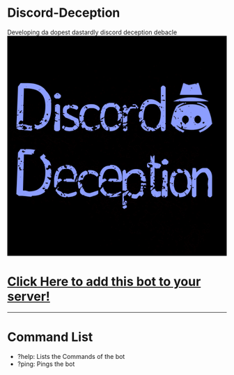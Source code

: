 # Discord-Deception
Developing da dopest dastardly discord deception debacle
![Banner](/images/Logo4.png)

# [Click Here to add this bot to your server!](https://discord.com/api/oauth2/authorize?client_id=715691202535620712&permissions=8&scope=bot "Invite the Bot!")
---
# Command List
- ?help: Lists the Commands of the bot
- ?ping: Pings the bot
